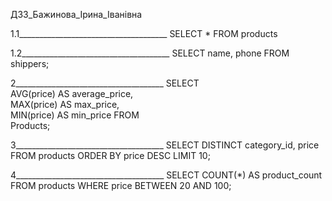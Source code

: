 ДЗ3_Бажинова_Ірина_Іванівна

1.1_____________________________________
SELECT * FROM products


1.2_____________________________________
SELECT name, phone FROM shippers;


2_____________________________________
SELECT      
AVG(price) AS average_price,     
MAX(price) AS max_price,     
MIN(price) AS min_price 
FROM      
Products;


3_____________________________________
SELECT DISTINCT  category_id, price 
FROM products 
ORDER BY price DESC 
LIMIT 10;


4_____________________________________
SELECT COUNT(*) AS product_count
FROM products
WHERE price BETWEEN 20 AND 100;